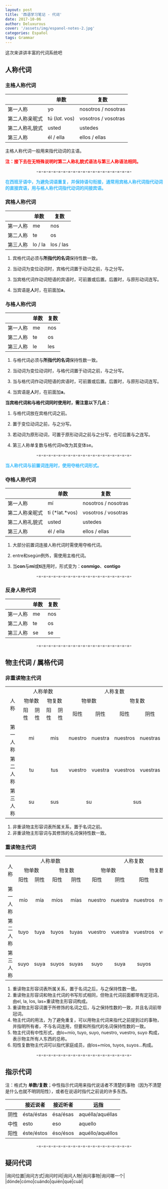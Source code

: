 ```yaml
---
layout: post
title: '西语学习笔记 - 代词'
date: 2017-10-06
author: Deluxurous
cover: '/assets/img/espanol-notes-2.jpg'
categories: Español
tags: Grammar
---
```


这次来讲讲丰富的代词系统吧

## 人称代词

### 主格人称代词

| |单数|复数|
|---|---|---|
|第一人称|yo|nosotros / nosotras|
|第二人称亲昵式|tú (*lat.* vos)|vosotros / vosotras|
|第二人称礼貌式|usted|ustedes|
|第三人称|él / ella|ellos / ellas|

主格人称代词一般用来指代动词的主语。

<b style="color:red">注：接下去在无特殊说明时第二人称礼貌式语法与第三人称语法相同。</b>

<div style="text-align: center">-=-=-=-=-=-=-=-=-=-=-=-=-=-=-=-=-=-=-=-</div>

<b style="color:#38B9FB">在西班牙语中，为避免词语重复，并保持语句衔接，通常用宾格人称代词指代动词的直接宾语，用与格人称代词指代动词的间接宾语。</b>

### 宾格人称代词


| |单数|复数|
|---|---|---|
|第一人称|me|nos|
|第二人称|te|os|
|第三人称|lo / la|los / las|

1. 宾格代词必须与**所指代的名词**保持性数一致。

2. 当动词为变位动词时，宾格代词置于动词之前，与之分写。

3. 当宾格代词作动词短语的宾语时，可前置或后置。后置时，与原形动词连写。

4. 当宾语是**人**时，在前面加**a**。

### 与格人称代词

| |单数|复数|
|---|---|---|
|第一人称|me|nos|
|第二人称|te|os|
|第三人称|le|les|

1. 与格代词必须与**所指代的名词**保持性数一致。

2. 当动词为变位动词时，与格代词置于动词之前，与之分写。

3. 当与格代词作动词短语的宾语时，可前置或后置。后置时，与原形动词连写。

4. 当宾语是**人**时，在前面加**a**。

**当宾格代词和与格代词同时使用时，需注意以下几点：**

1. 与格代词放在宾格代词之前。

2. 置于变位动词之前，与之分写。

3. 若动词为原形动词，可置于原形动词之前与之分写，也可后置与之连写。

4. 第三人称单复数与格代词le改为其变体se。

<div style="text-align: center">-=-=-=-=-=-=-=-=-=-=-=-=-=-=-=-=-=-=-=-</div>

<b style="color:#38B9FB">当人称代词与前置词连用时，使用夺格代词形式。</b>

### 夺格人称代词

| |单数|复数|
|---|---|---|
|第一人称|mí|nosotros / nosotras|
|第二人称亲昵式|ti (*lat.*vos)|vosotros / vosotras|
|第二人称礼貌式|usted|ustedes|
|第三人称|él / ella|ellos / ellas|

1. 大部分前置词连接人称代词时需使用夺格代词。

2. entre和según例外，需使用主格代词。

3. 当**con**与**mí**或**ti**连用时，形式变为：**conmigo**、**contigo**

<div style="text-align: center">-=-=-=-=-=-=-=-=-=-=-=-=-=-=-=-=-=-=-=-</div>

### 反身人称代词

| |单数|复数|
|---|---|---|
|第一人称|me|nos|
|第二人称|te|os|
|第三人称|se|se|

<div style="text-align: center">-=-=-=-=-=-=-=-=-=-=-=-=-=-=-=-=-=-=-=-</div>

## 物主代词 / 属格代词

### 非重读物主代词

<table>
    <tbody>
        <tr>
            <td colspan="1" rowspan="3" style="text-align: center">
            <div>人称</div>
            </td>
            <td colspan="4" rowspan="1" style="text-align: center">
            <div>人称单数</div>
            </td>
            <td colspan="4" rowspan="1" style="text-align: center">
            <div>人称复数</div>
            </td>
        </tr>
        <tr>
            <td colspan="2" rowspan="1" style="text-align: center">
            <div>物单数</div>
            </td>
            <td colspan="2" rowspan="1" style="text-align: center">
            <div>物复数</div>
            </td>
            <td colspan="2" rowspan="1" style="text-align: center">
            <div>物单数</div>
            </td>
            <td colspan="2" rowspan="1" style="text-align: center">
            <div>物复数</div>
            </td>
        </tr>
        <tr>
            <td style="text-align: center">
            <div>阳性</div>
            </td>
            <td style="text-align: center">
            <div>阴性</div>
            </td>
            <td style="text-align: center">
            <div>阳性</div>
            </td>
            <td style="text-align: center">
            <div>阴性</div>
            </td>
            <td style="text-align: center">
            <div>阳性</div>
            </td>
            <td style="text-align: center">
            <div>阴性</div>
            </td>
            <td style="text-align: center">
            <div>阳性</div>
            </td>
            <td style="text-align: center">
            <div>阴性</div>
            </td>
        </tr>
        <tr>
            <td style="text-align: center">
            <div>第一人称</div>
            </td>
            <td colspan="2" rowspan="1" style="text-align: center">
            <div>mi</div>
            </td>
            <td colspan="2" rowspan="1" style="text-align: center">
            <div>mis</div>
            </td>
            <td style="text-align: center">
            <div>nuestro</div>
            </td>
            <td style="text-align: center">
            <div>nuestra</div>
            </td>
            <td style="text-align: center">
            <div>nuestros</div>
            </td>
            <td style="text-align: center">
            <div>nuestras</div>
            </td>
        </tr>
        <tr>
            <td style="text-align: center">
            <div>第二人称</div>
            </td>
            <td colspan="2" rowspan="1" style="text-align: center">
            <div>tu</div>
            </td>
            <td colspan="2" rowspan="1" style="text-align: center">
            <div>tus</div>
            </td>
            <td style="text-align: center">
            <div>vuestro</div>
            </td>
            <td style="text-align: center">
            <div>vuestra</div>
            </td>
            <td style="text-align: center">
            <div>vuestros</div>
            </td>
            <td style="text-align: center">
            <div>vuestras</div>
            </td>
        </tr>
        <tr>
            <td style="text-align: center">
            <div>第三人称</div>
            </td>
            <td colspan="2" rowspan="1" style="text-align: center">
            <div>su</div>
            </td>
            <td colspan="2" rowspan="1" style="text-align: center">
            <div>sus</div>
            </td>
            <td colspan="2" rowspan="1" style="text-align: center">
            <div>su</div>
            </td>
            <td colspan="2" rowspan="1" style="text-align: center">
            <div>sus</div>
            </td>
        </tr>
    </tbody>
</table>

1. 非重读物主形容词表所属关系，置于名词之前。
2. 非重读物主形容词与其修饰的名词保持性数一致。

### 重读物主代词

<table>
    <tbody>
        <tr>
            <td colspan="1" rowspan="3" style="text-align: center">
            <div>人称</div>
            </td>
            <td colspan="4" rowspan="1" style="text-align: center">
            <div>人称单数</div>
            </td>
            <td colspan="4" rowspan="1" style="text-align: center">
            <div>人称复数</div>
            </td>
        </tr>
        <tr>
            <td colspan="2" rowspan="1" style="text-align: center">
            <div>物单数</div>
            </td>
            <td colspan="2" rowspan="1" style="text-align: center">
            <div>物复数</div>
            </td>
            <td colspan="2" rowspan="1" style="text-align: center">
            <div>物单数</div>
            </td>
            <td colspan="2" rowspan="1" style="text-align: center">
            <div>物复数</div>
            </td>
        </tr>
        <tr>
            <td style="text-align: center">
            <div>阳性</div>
            </td>
            <td style="text-align: center">
            <div>阴性</div>
            </td>
            <td style="text-align: center">
            <div>阳性</div>
            </td>
            <td style="text-align: center">
            <div>阴性</div>
            </td>
            <td style="text-align: center">
            <div>阳性</div>
            </td>
            <td style="text-align: center">
            <div>阴性</div>
            </td>
            <td style="text-align: center">
            <div>阳性</div>
            </td>
            <td style="text-align: center">
            <div>阴性</div>
            </td>
        </tr>
        <tr>
            <td style="text-align: center">
            <div>第一人称</div>
            </td>
            <td style="text-align: center">
            <div>mío</div>
            </td>
            <td style="text-align: center">
            <div>mía</div>
            </td>
            <td style="text-align: center">
            <div>míos</div>
            </td>
            <td style="text-align: center">
            <div>mías</div>
            </td>
            <td style="text-align: center">
            <div>nuestro</div>
            </td>
            <td style="text-align: center">
            <div>nuestra</div>
            </td>
            <td style="text-align: center">
            <div>nuestros</div>
            </td>
            <td style="text-align: center">
            <div>nuestras</div>
            </td>
        </tr>
        <tr>
            <td style="text-align: center">
            <div>第二人称</div>
            </td>
            <td style="text-align: center">
            <div>tuyo</div>
            </td>
            <td style="text-align: center">
            <div>tuya</div>
            </td>
            <td style="text-align: center">
            <div>tuyos</div>
            </td>
            <td style="text-align: center">
            <div>tuyas</div>
            </td>
            <td style="text-align: center">
            <div>vuestro</div>
            </td>
            <td style="text-align: center">
            <div>vuestra</div>
            </td>
            <td style="text-align: center">
            <div>vuestros</div>
            </td>
            <td style="text-align: center">
            <div>vuestras</div>
            </td>
        </tr>
        <tr>
            <td style="text-align: center">
            <div>第三人称</div>
            </td>
            <td style="text-align: center">
            <div>suyo</div>
            </td>
            <td style="text-align: center">
            <div>suya</div>
            </td>
            <td style="text-align: center">
            <div>suyos</div>
            </td>
            <td style="text-align: center">
            <div>suyas</div>
            </td>
            <td style="text-align: center">
            <div>suyo</div>
            </td>
            <td style="text-align: center">
            <div>suya</div>
            </td>
            <td style="text-align: center">
            <div>suyos</div>
            </td>
            <td style="text-align: center">
            <div>suyas</div>
            </td>
        </tr>
    </tbody>
</table>

1. 重读物主形容词表所属关系，置于名词之后，与之保持性数一致。
2. 重读物主形容词和物主代词的书写形式相同，但物主代词前面都带有定冠词，由el, la, los, las+重读物主形容词构成。
3. 重读物主形容词置于所修饰的名词之后，与之保持性数的一致，并且名词前带冠词。
4. 物主代词的用法，为了避免重复，可以用物主代词来指代之前提到过的事物，并指明所有者，不与名词连用，但要和所指代的名词保持性数的一致。
5. 物主代词有中性形式，由lo+mío, tuyo, suyo, nuestro, vuestro, suyo 构成，表示物主所有人东西的总称。
6. 阳性复数物主代词可以指代家庭成员，由los+míos, tuyos, suyos...构成。

<div style="text-align: center">-=-=-=-=-=-=-=-=-=-=-=-=-=-=-=-=-=-=-=-</div>

## 指示代词

注：格式为 **单数/复数**；中性指示代词用来指代说话者不清楚的事物（因为不清楚是什么也就不明阴阳性），或者在说话时指代之前说的许多东西。

||接近说者|接近听者|远指|
|--|--|--|--|
|阴性|ésta/éstas|ésa/ésas|aquélla/aquéllas|
|中性|esto|eso|aquello|
|阳性|éste/éstos|éso/ésos|aquéllo/aquéllos|

<div style="text-align: center">-=-=-=-=-=-=-=-=-=-=-=-=-=-=-=-=-=-=-=-</div>

## 疑问代词

|询问位置|询问方式|询问时间|询问人物|询问事物|询问哪一个|
|dónde|cómo|cuándo|quién|qué|cuál|